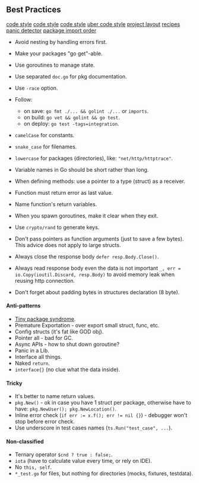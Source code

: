 Best Practices
-

[code style](https://github.com/golang/go/wiki/CodeReviewComments)
[code style](https://google.github.io/styleguide/go)
[code style](https://google.github.io/styleguide/go/best-practices)
[uber code style](https://github.com/uber-go/guide/blob/master/style.md)
[project layout](https://github.com/golang-standards/project-layout)
[recipes](https://github.com/nikolaydubina/go-recipes)
[panic detector](https://github.com/uber-go/nilaway/)
[package import order](https://github.com/daixiang0/gci)

* Avoid nesting by handling errors first.
* Make your packages "go get"-able.
* Use goroutines to manage state.
* Use separated `doc.go` for pkg documentation.
* Use `-race` option.
* Follow:
    * on save: `go fmt ./... && golint ./...` or `imports`.
    * on build: `go vet && golint && go test`.
    * on deploy: `go test -tags=integration`.
* `camelCase` for constants.
* `snake_case` for filenames.
* `lowercase` for packages (directories), like: `"net/http/httptrace"`.
* Variable names in Go should be short rather than long.
* When defining methods: use a pointer to a type (struct) as a receiver.
* Function must return error as last value.
* Name function's return variables.
* When you spawn goroutines, make it clear when they exit.

* Use `crypto/rand` to generate keys.
* Don't pass pointers as function arguments (just to save a few bytes).
  This advice does not apply to large structs.
* Always close the response body `defer resp.Body.Close()`.
* Always read response body even the data is not important
  `_, err = io.Copy(ioutil.Discard, resp.Body)`
  to avoid memory leak when reusing http connection.
* Don't forget about padding bytes in structures declaration (8 byte).

#### Anti-patterns

* [Tiny package syndrome](https://www.youtube.com/watch?v=ltqV6pDKZD8&feature=youtu.be&t=7m30s).
* Premature Exportation - over export small struct, func, etc.
* Config structs (it's fat like GOD obj).
* Pointer all - bad for GC.
* Async APIs - how to shut down goroutine?
* Panic in a Lib.
* Interface all things.
* Naked `return`.
* `interface{}` (no clue what the data inside).

#### Tricky

* It's better to name return values.
* `pkg.New()` - ok in case you have 1 struct per package,
otherwise have to have: `pkg.NewUser(); pkg.NewLocation()`.
* Inline error check (`if err := x.f(); err != nil {}`) - debugger won't stop before error check.
* Use underscore in test cases names (`ts.Run("test_case", ...`).

#### Non-classified

* Ternary operator `$cnd ? true : false;`.
* `iota` (have to calculate value every time, or rely on IDE).
* No `this, self`.
* `*_test.go` for files, but nothing for directories (mocks, fixtures, testdata).
